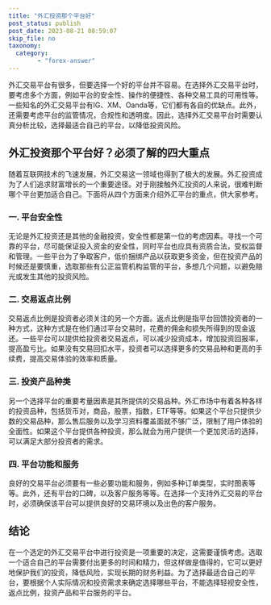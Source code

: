 ```yaml
---
title: "外汇投资那个平台好"
post_status: publish
post_date: 2023-08-21 08:59:07
skip_file: no
taxonomy:
  category:
        - "forex-answer"
---
```


外汇交易平台有很多，但要选择一个好的平台并不容易。在选择外汇交易平台时，要考虑多个方面，例如平台的安全性、操作的便捷性、各种交易工具的可用性等。一些知名的外汇交易平台有IG、XM、Oanda等，它们都有各自的优缺点。此外，还需要考虑平台的监管情况，合规性和透明度。因此，选择外汇交易平台时需要认真分析比较，选择最适合自己的平台，以降低投资风险。

## 外汇投资那个平台好？必须了解的四大重点

随着互联网技术的飞速发展，外汇交易这一领域也得到了极大的发展。外汇投资成为了人们追求财富增长的一个重要途径。对于刚接触外汇投资的人来说，很难判断哪个平台更加适合自己。下面将从四个方面来介绍外汇平台的重点，供大家参考。

### 一. 平台安全性

无论是外汇投资还是其他的金融投资，安全性都是第一位的考虑因素。寻找一个可靠的平台，尽可能保证投入资金的安全性，同时平台也应具有资质合法，受权监督和管理。一些平台为了争取客户，低价捆绑产品以获取更多资金，但在投资产品的时候还是要慎重，选取那些有公正监管机构监管的平台，多想几个问题，以避免赔光或发生其他的投资风险。

### 二. 交易返点比例

交易返点比例是投资者必须关注的另一个方面。返点比例是指平台回馈投资者的一种方式，这种方式是在他们通过平台交易时，花费的佣金和损失所得到的现金返还。一些平台可以提供给投资者交易返点，可以减少投资成本，增加投资回报率，提高盈亏比。如果没有交易回扣水平，投资者可以选择更多的交易品种和更高的手续费，提高交易体验的效率和质量。

### 三. 投资产品种类

另一个选择平台的重要考量因素是其所提供的交易品种。外汇市场中有着各种各样的投资品种，包括货币对，商品，股票，指数，ETF等等。如果这个平台只提供少数的交易品种，那么售后服务以及学习资料覆盖面就不够广泛，限制了用户体验的全面性。如果这个平台提供各种投资，那么就会为用户提供一个更加灵活的选择，可以满足大部分投资者的需求。

### 四. 平台功能和服务

良好的交易平台必须要有一些必要功能和服务，例如多种订单类型，实时图表等等。此外，还有平台的口碑，以及客户服务等等。在选择一个支持外汇交易的平台时，必须确保该平台可以提供良好的交易环境以及出色的客户服务。

## 结论

在一个选定的外汇交易平台中进行投资是一项重要的决定，这需要谨慎考虑。选取一个适合自己的平台需要付出更多的时间和精力，但这样做是值得的，它可以更好地保护我们的投资，降低风险，实现长期的财务利益。为了选择最适合自己的平台，要根据个人实际情况和投资需求来确定选择哪些平台，不能选择轻视安全性，返点比例，投资产品和平台服务的平台。 
